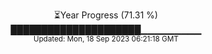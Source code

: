 <p align="center">
⏳Year Progress (71.31 %) <br>
█████████████████████▁▁▁▁▁▁▁▁▁ <br>
<sub>Updated: Mon, 18 Sep 2023 06:21:18 GMT</sub>
</p>


